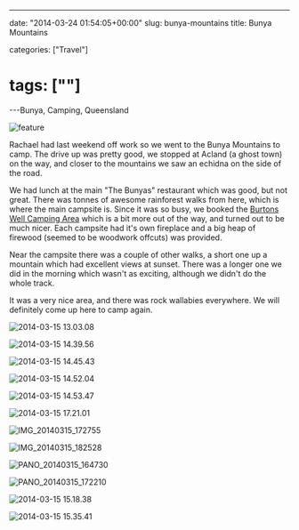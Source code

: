 ---

date: "2014-03-24 01:54:05+00:00"
slug: bunya-mountains
title: Bunya Mountains

categories: ["Travel"]
# tags: [""]
---Bunya, Camping, Queensland

![feature](feature.jpg)

Rachael had last weekend off work so we went to the Bunya Mountains to camp. The drive up was pretty good, we stopped at Acland (a ghost town) on the way, and closer to the mountains we saw an echidna on the side of the road.

We had lunch at the main "The Bunyas" restaurant which was good, but not great. There was tonnes of awesome rainforest walks from here, which is where the main campsite is. Since it was so busy, we booked the [Burtons Well Camping Area](http://www.nprsr.qld.gov.au/parks/bunya-mountains/camping.html#burtons_well_camping_area) which is a bit more out of the way, and turned out to be much nicer. Each campsite had it's own fireplace and a big heap of firewood (seemed to be woodwork offcuts) was provided.

Near the campsite there was a couple of other walks, a short one up a mountain which had excellent views at sunset. There was a longer one we did in the morning which wasn't as exciting, although we didn't do the whole track.

It was a very nice area, and there was rock wallabies everywhere. We will definitely come up here to camp again.

![2014-03-15 13.03.08](echidna.jpg "Echidna")

![2014-03-15 14.39.56](2014-03-15-14-39-56.jpg "Giant fallen tree")

![2014-03-15 14.45.43](2014-03-15-14-45-431.jpg)

![2014-03-15 14.52.04](2014-03-15-14-52-04.jpg)

![2014-03-15 14.53.47](2014-03-15-14-53-47.jpg)

![2014-03-15 17.21.01](2014-03-15-17-21-01.jpg)

![IMG_20140315_172755](img_20140315_172755.jpg)

![IMG_20140315_182528](img_20140315_1825281.jpg)

![PANO_20140315_164730](pano_20140315_1647301.jpg "Camp site")

![PANO_20140315_172210](pano_20140315_172210.jpg)

![2014-03-15 15.18.38](2014-03-15-15-18-381.jpg)

![2014-03-15 15.35.41](2014-03-15-15-35-41.jpg)

